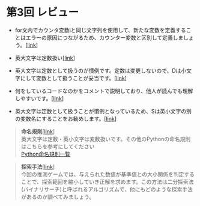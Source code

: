# 第3回 レビュー
* for文内でカウンタ変数iと同じ文字列を使用して、新たな変数を定義することはエラーの原因につながるため、カウンター変数と区別して定義しましょう。[[link](2023_04_18.ipynb)]

* 英大文字は定数扱い[[link](https://github.com/IshiResearch/Lecture2023/blob/main/%E3%83%95%E3%82%A1%E3%82%A4%E3%83%AB%E9%81%B8%E6%8A%9E%20(File%20responses)/%E7%AC%AC3%E5%9B%9E/2023_04_18_1.ipynb)]

* 英大文字は定数として扱うのが慣例です。定数は変更しないので、Dは小文字にして変数として扱うことが妥当です。[[link](kadai3.ipynb)]

* 何をしているコードなのかをコメントで説明しており、他人が読んでも理解しやすいです。[[link](ensyuu4.ipynb)]

* 英大文字は定数として扱うことが慣例となっているため、Sは英小文字の別の変数名にすることをお勧めします。[[link](2023_04_13.ipynb)]

> **命名規則**[[link](_exp3_1.ipynb)]  
英大文字は定数・英小文字は変数扱いです。その他のPythonの命名規則はこちらを参考にしてください  
[Python命名規則一覧
](https://qiita.com/naomi7325/items/4eb1d2a40277361e898b)

> **探索手法**[[link](_exp3_1.ipynb)]  
今回の推測ゲームでは、与えられた数値が基準値との大小関係を判定することで、探索範囲を縮小していき正解を求めます。この方法は二分探索法(バイナリサーチ)と呼ばれるアルゴリズムで、他にもどのような探索手法があるのか調べてみましょう。

